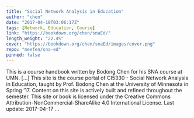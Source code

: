 ```yaml
---
title: "Social Network Analysis in Education"
author: "chen"
date: "2017-04-18T03:06:17Z"
tags: [Network, Education, Course]
link: "https://bookdown.org/chen/snaEd/"
length_weight: "22.4%"
cover: "https://bookdown.org/chen/snaEd/images/cover.png"
repo: "meefen/sna-ed"
pinned: false
---
```


This is a course handbook written by Bodong Chen for his SNA course at UMN. [...] This site is the course portal of CI5330 - Social Network Analysis in Education, taught by Prof. Bodong Chen at the University of Minnesota in Spring ’17. Content on this site is actively built and refined throughout the semester. This site or book is licensed under the Creative Commons Attribution-NonCommercial-ShareAlike 4.0 International License. Last update: 2017-04-17  ...
